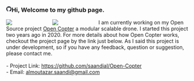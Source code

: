 ### <img align="left" src="img/github-mark.png" width="3%"> Hi, Welcome to my github page. 
<img align="left" src="https://github.com/saandial/Open-Copter/blob/main/src/images/opencopter.png" width="25%">
<img align="left" src="https://github.com/saandial/Open-Copter/blob/main/src/images/remote.png" width="25%">  
I am currently working on my Open Source project <a href="https://github.com/saandial/Open-Copter" target="_blank">Open Copter</a> a modular scalable drone. I started this project two years ago in 2020. For more details about how Open Copter works, checkout the project page by the link just below. As I said this project is under development, so if you have any feedback, question or suggestion, please contact me.<br><br>
- Project Link: <a href="https://github.com/saandial/Open-Copter" target="_blank">https://github.com/saandial/Open-Copter</a><br>
- Email: <a href="https://github.com/saandial/Open-Copter" target="_blank">almoutazar.saandi@gmail.com</a> 

<!-- I am currently working on my Open Source project Open Copter a modular and scalable drone. I started this project three years ago in 2020 by using Arduino boards. After a couple of tests, I decided to design my own PCB board for . For more details about how Open Copter works, all the needed parts (electronic, software and hardware) are avilable from the project page by the link just below. As I said this project is under development, so if you have any feedback, question or suggestion, please contact me.-->
